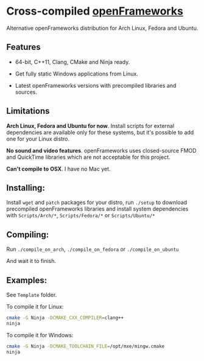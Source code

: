 Cross-compiled [openFrameworks][1]
==================================

Alternative openFrameworks distribution for Arch Linux, Fedora and Ubuntu.

Features
--------

 - 64-bit, C++11, Clang, CMake and Ninja ready.

 - Get fully static Windows applications from Linux.

 - Latest openFrameworks versions with precompiled libraries and sources.

Limitations
-----------

<b>Arch Linux, Fedora and Ubuntu for now</b>. Install scripts for external dependencies are available only for these systems, but it's possible to add one for your Linux distro.

<b>No sound and video features</b>. openFrameworks uses closed-source FMOD and QuickTime libraries which are not acceptable for this project.

<b>Can't compile to OSX</b>. I have no Mac yet.

Installing:
----------
Install ```wget``` and ```patch``` packages for your distro, run ```./setup``` to download precompiled openFrameworks libraries and install system dependencies with ```Scripts/Arch/*```, ```Scripts/Fedora/*``` or ```Scripts/Ubuntu/*```

Compiling:
---------
Run ```./compile_on_arch```, ```./compile_on_fedora``` or ```./compile_on_ubuntu```

And wait it to finish.

Examples:
--------
See ```Template``` folder.

To compile it for Linux:
```bash
cmake -G Ninja -DCMAKE_CXX_COMPILER=clang++
ninja
```

To compile it for Windows:
```bash
cmake -G Ninja -DCMAKE_TOOLCHAIN_FILE=/opt/mxe/mingw.cmake
ninja
```


  [1]: https://github.com/openframeworks/openFrameworks

